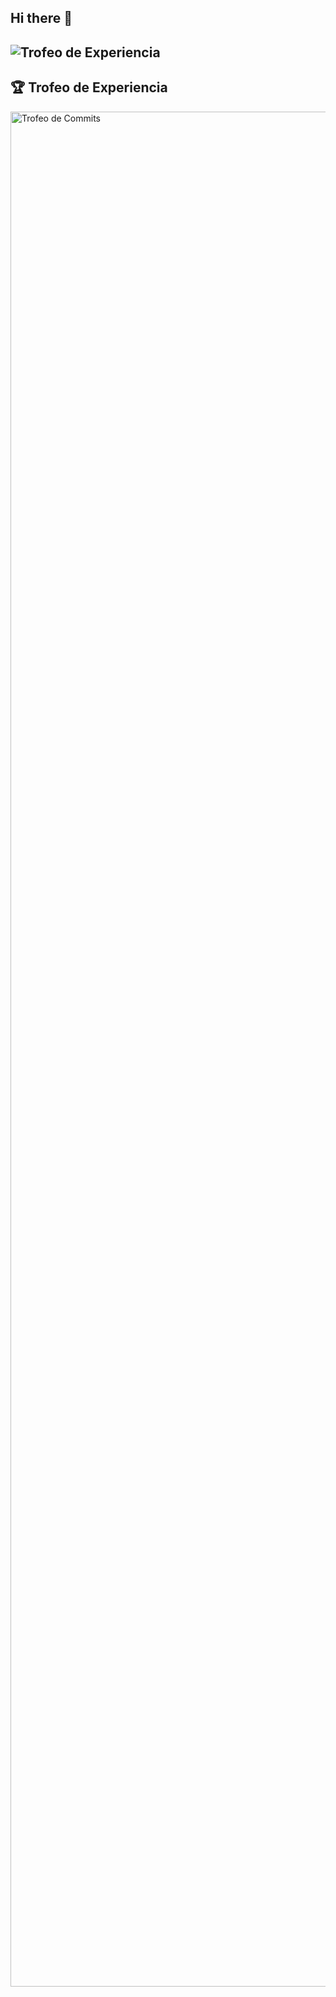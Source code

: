 ## Hi there 👋

![Trofeo de Experiencia](https://github-profile-trophy.vercel.app/?username=Michaelsr&theme=radical&title=Experience)
---
## 🏆 Trofeo de Experiencia

<img src="https://github-profile-trophy.vercel.app/?username=Michaelsr&theme=radical&title=Commits" alt="Trofeo de Commits" width="3000" />

<!--
**Michaelsr/Michaelsr** is a ✨ _special_ ✨ repository because its `README.md` (this file) appears on your GitHub profile.

Here are some ideas to get you started:

- 🔭 I’m currently working on ...
- 🌱 I’m currently learning ...
- 👯 I’m looking to collaborate on ...
- 🤔 I’m looking for help with ...
- 💬 Ask me about ...
- 📫 How to reach me: ...
- 😄 Pronouns: ...
- ⚡ Fun fact: ...
-->
